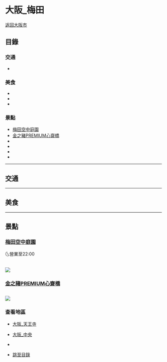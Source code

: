 <!-- 複製格式使用
 ![]()    圖片
- [](#)   目錄索引
<div align=center><img src=" url "/></div>  圖片置中
 
-->
<!-- 備註 -->
# 大阪_梅田
[返回大阪市](大阪市.md)

## 目錄

### 交通
- [](#)

### 美食
- [](#)
- [](#)
- [](#)


### 景點
- [梅田空中庭園](#梅田空中庭園)
- [金之豬PREMIUM心齋橋](#金之豬PREMIUM心齋橋)
- [](#)
- [](#)
- [](#)
- [](#)


---
## 交通

---
## 美食

---
## 景點

### [梅田空中庭園](https://osaka.letsgojp.com/archives/51696/) 

🌜營業至22:00

![](https://cdn.discordapp.com/attachments/1024345682305372272/1026511592491319336/unknown.png)
---
### [金之豬PREMIUM心齋橋](https://travel.yahoo.com.tw/news/%E8%B6%85%E9%AB%98cp%E5%80%BC%E5%8D%88%E9%A4%90-%E5%A4%A7%E9%98%AA%E6%A2%85%E7%94%B0-%E5%BF%83%E9%BD%8B%E6%A9%8B-%E5%90%83%E5%88%B0%E9%A3%BD-%E9%A4%90%E5%BB%B33%E9%81%B8-023000937.html#:~:text=%E3%80%90%E5%BF%83%E9%BD%8B%E6%A9%8B%E3%80%91%E5%93%81%E5%98%97%E4%BD%BF%E7%94%A8%E9%AB%98%E7%B4%9A%E8%82%89%E5%93%81%E7%9A%84%E6%B6%AE%E6%B6%AE%E9%8D%8B%E5%90%83%E5%88%B0%E9%A3%BD%EF%BC%81%E3%80%8C%E9%87%91%E4%B9%8B%E8%B1%ACPREMIUM%E5%BF%83%E9%BD%8B%E6%A9%8B%E3%80%8D)
![](https://cdn.discordapp.com/attachments/1024345682305372272/1029056206662283315/unknown.png)
---

### 查看地區

* [大阪_天王寺](大阪_天王寺.md)

* [大阪_中央](大阪_中央.md)
* 
- [跳至目錄](#目錄)
